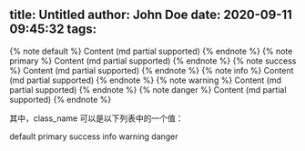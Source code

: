 title: Untitled
author: John Doe
date: 2020-09-11 09:45:32
tags:
---

{% note default %} Content (md partial supported) {% endnote %}
{% note primary %} Content (md partial supported) {% endnote %}
{% note success %} Content (md partial supported) {% endnote %}
{% note info %} Content (md partial supported) {% endnote %}
{% note warning %} Content (md partial supported) {% endnote %}
{% note danger %} Content (md partial supported) {% endnote %}

其中，class_name 可以是以下列表中的一个值：

default
primary
success
info
warning
danger